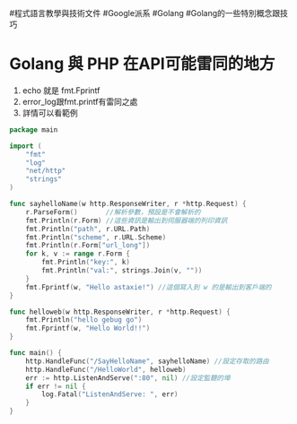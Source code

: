 #程式語言教學與技術文件 #Google派系 #Golang #Golang的一些特別概念跟技巧
# Golang 與 PHP 在API可能雷同的地方

1. echo 就是 fmt.Fprintf
2. error_log跟fmt.printf有雷同之處
3. 詳情可以看範例

```go
package main

import (
	"fmt"
	"log"
	"net/http"
	"strings"
)

func sayhelloName(w http.ResponseWriter, r *http.Request) {
	r.ParseForm()       //解析參數，預設是不會解析的
	fmt.Println(r.Form) //這些資訊是輸出到伺服器端的列印資訊
	fmt.Println("path", r.URL.Path)
	fmt.Println("scheme", r.URL.Scheme)
	fmt.Println(r.Form["url_long"])
	for k, v := range r.Form {
		fmt.Println("key:", k)
		fmt.Println("val:", strings.Join(v, ""))
	}
	fmt.Fprintf(w, "Hello astaxie!") //這個寫入到 w 的是輸出到客戶端的
}

func helloweb(w http.ResponseWriter, r *http.Request) {
	fmt.Println("hello gebug go")
	fmt.Fprintf(w, "Hello World!!")
}

func main() {
	http.HandleFunc("/SayHelloName", sayhelloName) //設定存取的路由
	http.HandleFunc("/HelloWorld", helloweb)
	err := http.ListenAndServe(":80", nil) //設定監聽的埠
	if err != nil {
		log.Fatal("ListenAndServe: ", err)
	}
}
```